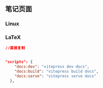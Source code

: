 ## 笔记页面

### Linux

### LaTeX

```json
//直接复制
 
 
"scripts": {
    "docs:dev": "vitepress dev docs",
    "docs:build": "vitepress build docs",
    "docs:serve": "vitepress serve docs"
  },
```

